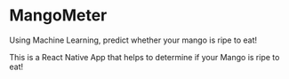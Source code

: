 # MangoMeter
Using Machine Learning, predict whether your mango is ripe to eat!

This is a React Native App that helps to determine if your Mango is ripe to eat! 
